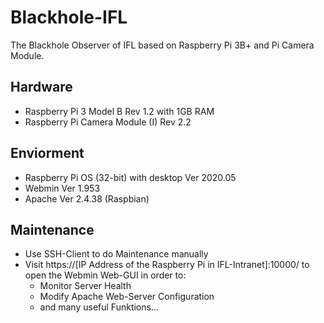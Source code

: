 # Blackhole-IFL
The Blackhole Observer of IFL based on Raspberry Pi 3B+ and Pi Camera Module.

## Hardware
* Raspberry Pi 3 Model B Rev 1.2 with 1GB RAM
* Raspberry Pi Camera Module (I) Rev 2.2

## Enviorment
* Raspberry Pi OS (32-bit) with desktop Ver 2020.05
* Webmin Ver 1.953
* Apache Ver 2.4.38 (Raspbian)

## Maintenance
* Use SSH-Client to do Maintenance manually
* Visit https://[IP Address of the Raspberry Pi in IFL-Intranet]:10000/ to open the Webmin Web-GUI in order to:
    * Monitor Server Health
    * Modify Apache Web-Server Configuration
    * and many useful Funktions...
    

